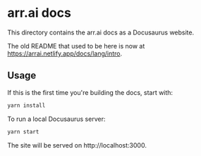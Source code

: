 # arr.ai docs

This directory contains the arr.ai docs as a Docusaurus website.

The old README that used to be here is now at https://arrai.netlify.app/docs/lang/intro.

## Usage

If this is the first time you're building the docs, start with:

```bash
yarn install
```

To run a local Docusaurus server:

```bash
yarn start
```

The site will be served on http://localhost:3000.

